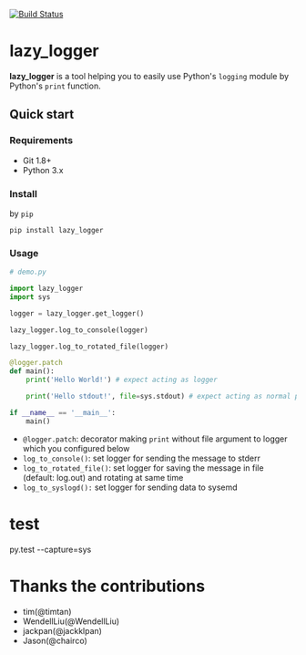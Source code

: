 [![Build Status](https://travis-ci.org/Python-Logging-For-Human/lazy_logger.svg?branch=master)](https://travis-ci.org/Python-Logging-For-Human/lazy_logger)

# lazy_logger

__lazy_logger__ is a tool helping you to easily use Python's `logging` module by Python's `print` function.

## Quick start

### Requirements

- Git 1.8+
- Python 3.x


### Install

by `pip`

```
pip install lazy_logger
```

### Usage

```python
# demo.py

import lazy_logger
import sys

logger = lazy_logger.get_logger()

lazy_logger.log_to_console(logger)

lazy_logger.log_to_rotated_file(logger)

@logger.patch
def main():
    print('Hello World!') # expect acting as logger

    print('Hello stdout!', file=sys.stdout) # expect acting as normal print

if __name__ == '__main__':
    main()
```

+ `@logger.patch`: decorator making `print` without file argument to logger which you configured below
+ `log_to_console()`: set logger for sending the message to stderr
+ `log_to_rotated_file()`: set logger for saving the message in file (default: log.out) and rotating at same time
+ `log_to_syslogd():` set logger for sending data to sysemd

# test
py.test --capture=sys


# Thanks the contributions

+ tim(@timtan)
+ WendellLiu(@WendellLiu)
+ jackpan(@jackklpan)
+ Jason(@chairco)
